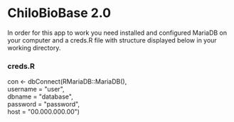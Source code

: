 # ChiloBioBase 2.0

In order for this app to work you need installed and configured MariaDB on your computer and a creds.R file with structure displayed below in your working directory.

### creds.R ###

con <- dbConnect(RMariaDB::MariaDB(),  
                 username = "user",  
                 dbname = "database",  
                 password = "password",  
                 host = "00.000.000.00")
